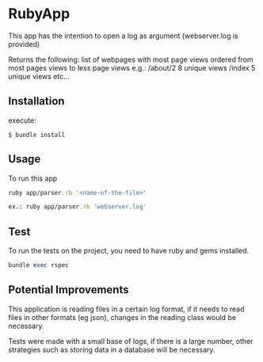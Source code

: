 # RubyApp

This app has the intention to open a log as argument (webserver.log is provided)

Returns the following:
list of webpages with most page views ordered from most pages views to less page views
e.g.:
/about/2 8 unique views
/index 5 unique views etc...

## Installation

execute:

    $ bundle install

## Usage

To run this app

```ruby
ruby app/parser.rb '<name-of-the-file>'

ex.: ruby app/parser.rb 'webserver.log'
```

## Test

To run the tests on the project, you need to have ruby and gems installed.

```ruby
bundle exec rspec
```


## Potential Improvements
This application is reading files in a certain log format, if it needs to read files in other formats (eg json), changes in the reading class would be necessary.

Tests were made with a small base of logs, if there is a large number, other strategies such as storing data in a database will be necessary.




